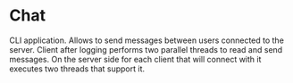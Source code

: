 # Chat

CLI application. Allows to send messages between users connected to the server. Client after logging performs two parallel threads to read and send messages. On the server side for each client that will connect with it executes two threads that support it.
